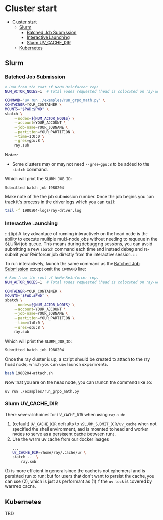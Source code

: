 # Cluster start

- [Cluster start](#cluster-start)
  - [Slurm](#slurm)
    - [Batched Job Submission](#batched-job-submission)
    - [Interactive Launching](#interactive-launching)
    - [Slurm UV\_CACHE\_DIR](#slurm-uv_cache_dir)
  - [Kubernetes](#kubernetes)

## Slurm

### Batched Job Submission

```sh
# Run from the root of NeMo-Reinforcer repo
NUM_ACTOR_NODES=1  # Total nodes requested (head is colocated on ray-worker-0)

COMMAND="uv run ./examples/run_grpo_math.py" \
CONTAINER=YOUR_CONTAINER \
MOUNTS="$PWD:$PWD" \
sbatch \
    --nodes=${NUM_ACTOR_NODES} \
    --account=YOUR_ACCOUNT \
    --job-name=YOUR_JOBNAME \
    --partition=YOUR_PARTITION \
    --time=1:0:0 \
    --gres=gpu:8 \
    ray.sub
```

Notes:
* Some clusters may or may not need `--gres=gpu:8` to be added to the `sbatch` command.

Which will print the `SLURM_JOB_ID`:
```text
Submitted batch job 1980204
```
Make note of the the job submission number. Once the job begins you can track it's process in the driver logs which you can `tail`:
```sh
tail -f 1980204-logs/ray-driver.log
```

### Interactive Launching

:::{tip}
A key advantage of running interactively on the head node is the ability to execute multiple multi-node jobs without needing to requeue in the SLURM job queue. This means during debugging sessions, you can avoid submitting a new `sbatch` command each time and instead debug and re-submit your Reinforcer job directly from the interactive session.
:::

To run interactively, launch the same command as the [Batched Job Submission](#batched-job-submission) except omit the `COMMAND` line:
```sh
# Run from the root of NeMo-Reinforcer repo
NUM_ACTOR_NODES=1  # Total nodes requested (head is colocated on ray-worker-0)

CONTAINER=YOUR_CONTAINER \
MOUNTS="$PWD:$PWD" \
sbatch \
    --nodes=${NUM_ACTOR_NODES} \
    --account=YOUR_ACCOUNT \
    --job-name=YOUR_JOBNAME \
    --partition=YOUR_PARTITION \
    --time=1:0:0 \
    --gres=gpu:8 \
    ray.sub
```
Which will print the `SLURM_JOB_ID`:
```text
Submitted batch job 1980204
```
Once the ray cluster is up, a script should be created to attach to the ray head node,
which you can use launch experiments.
```sh
bash 1980204-attach.sh
```
Now that you are on the head node, you can launch the command like so:
```sh
uv run ./examples/run_grpo_math.py
```

### Slurm UV_CACHE_DIR

There several choices for `UV_CACHE_DIR` when using `ray.sub`:

1. (default) `UV_CACHE_DIR` defaults to `$SLURM_SUBMIT_DIR/uv_cache` when not specified the shell environment, and is mounted to head and worker nodes to serve as a persistent cache between runs.
2. Use the warm uv cache from our docker images
    ```sh
    ...
    UV_CACHE_DIR=/home/ray/.cache/uv \
    sbatch ... \
        ray.sub
    ```

(1) is more efficient in general since the cache is not ephemeral and is persisted run to run; but for users that
don't want to persist the cache, you can use (2), which is just as performant as (1) if the `uv.lock` is 
covered by warmed cache.


## Kubernetes

TBD
